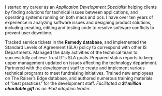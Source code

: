 I started my career as an *Application Development Specialist* helping clients by finding solutions for technical issues between applications, and operating systems running on both macs and pcs. I have over ten years of experience in analyzing software issues and designing product solutions, including creating, editing and testing code to resolve software conflicts to prevent user downtime.

Tracked service tickets in the **Remedy database**, and implemented the Standard Levels of Agreement (SLA) policy to correspond with other IS Departments.
Managed the daily activities of the technical team to successfully achieve Trust IT's SLA goals.
Prepared status reports to keep upper management updated on issues affecting the technology department.
Partnered with the development staff to create and implement various technical programs to meet fundraising initiatives.
Trained new employees on The Raiser’s Edge database, and authored numerous training materials of “best practices” for the development staff.
_Facilitated a **$1 million charitable gift** as an iPad adoption leader._
